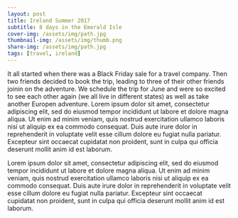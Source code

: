 ```yaml
---
layout: post
title: Ireland Summer 2017
subtitle: 8 days in the Emerald Isle
cover-img: /assets/img/path.jpg
thumbnail-img: /assets/img/thumb.png
share-img: /assets/img/path.jpg
tags: [travel, ireland]
---
```


It all started when there was a Black Friday sale for a travel company. Then two friends decided to book the trip, leading to three of their other friends joinin on the adventure. We schedule the trip for June and were so excited to see each other again (we all live in different states) as well as take another Europen adventure. Lorem ipsum dolor sit amet, consectetur adipiscing elit, sed do eiusmod tempor incididunt ut labore et dolore magna aliqua. Ut enim ad minim veniam, quis nostrud exercitation ullamco laboris nisi ut aliquip ex ea commodo consequat. Duis aute irure dolor in reprehenderit in voluptate velit esse cillum dolore eu fugiat nulla pariatur. Excepteur sint occaecat cupidatat non proident, sunt in culpa qui officia deserunt mollit anim id est laborum. 

Lorem ipsum dolor sit amet, consectetur adipiscing elit, sed do eiusmod tempor incididunt ut labore et dolore magna aliqua. Ut enim ad minim veniam, quis nostrud exercitation ullamco laboris nisi ut aliquip ex ea commodo consequat. Duis aute irure dolor in reprehenderit in voluptate velit esse cillum dolore eu fugiat nulla pariatur. Excepteur sint occaecat cupidatat non proident, sunt in culpa qui officia deserunt mollit anim id est laborum.

